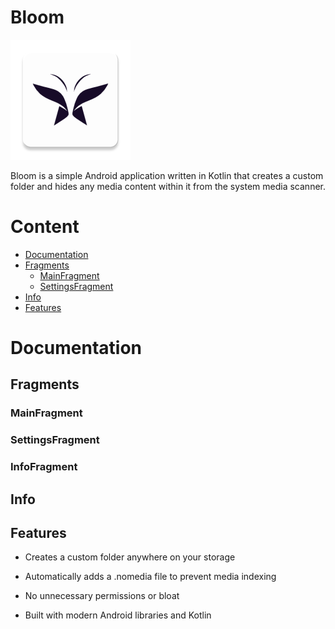 # Bloom

![](./app/src/main/res/mipmap-xxxhdpi/ic_launcher.webp "Bloom")

Bloom is a simple Android application written in Kotlin that creates a custom folder and hides any media content within it from the system media scanner.


# Content

- [Documentation](#documentation)
- [Fragments](#fragments)
  - [MainFragment](#mainfragment)
  - [SettingsFragment](#settingsfragment)
- [Info](#info)
- [Features](#features)


# Documentation

## Fragments

### MainFragment

### SettingsFragment
### InfoFragment

## Info

## Features

- Creates a custom folder anywhere on your storage

- Automatically adds a .nomedia file to prevent media indexing

- No unnecessary permissions or bloat

- Built with modern Android libraries and Kotlin